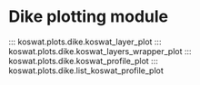 # Dike plotting module

::: koswat.plots.dike.koswat_layer_plot
::: koswat.plots.dike.koswat_layers_wrapper_plot
::: koswat.plots.dike.koswat_profile_plot
::: koswat.plots.dike.list_koswat_profile_plot
